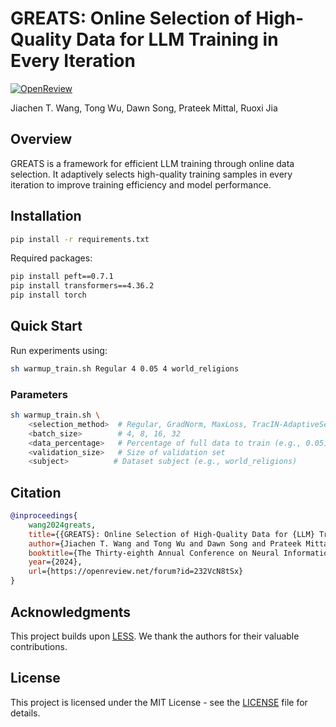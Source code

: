 # GREATS: Online Selection of High-Quality Data for LLM Training in Every Iteration

[![OpenReview](https://img.shields.io/badge/OpenReview-232VcN8tSx-3f3f3f.svg)](https://openreview.net/forum?id=232VcN8tSx&referrer=%5Bthe%20profile%20of%20Ruoxi%20Jia%5D(%2Fprofile%3Fid%3D~Ruoxi_Jia1))

Jiachen T. Wang, Tong Wu, Dawn Song, Prateek Mittal, Ruoxi Jia

## Overview

GREATS is a framework for efficient LLM training through online data selection. It adaptively selects high-quality training samples in every iteration to improve training efficiency and model performance.

## Installation

```bash
pip install -r requirements.txt
```

Required packages:
```bash
pip install peft==0.7.1
pip install transformers==4.36.2
pip install torch
```

## Quick Start

Run experiments using:
```bash
sh warmup_train.sh Regular 4 0.05 4 world_religions
```

### Parameters

```bash
sh warmup_train.sh \
    <selection_method>  # Regular, GradNorm, MaxLoss, TracIN-AdaptiveSelect-PerBatch(GREATS)
    <batch_size>        # 4, 8, 16, 32
    <data_percentage>   # Percentage of full data to train (e.g., 0.05)
    <validation_size>   # Size of validation set
    <subject>          # Dataset subject (e.g., world_religions)
```

## Citation

```bibtex
@inproceedings{
    wang2024greats,
    title={{GREATS}: Online Selection of High-Quality Data for {LLM} Training in Every Iteration},
    author={Jiachen T. Wang and Tong Wu and Dawn Song and Prateek Mittal and Ruoxi Jia},
    booktitle={The Thirty-eighth Annual Conference on Neural Information Processing Systems},
    year={2024},
    url={https://openreview.net/forum?id=232VcN8tSx}
}
```

## Acknowledgments

This project builds upon [LESS](https://github.com/princeton-nlp/LESS). We thank the authors for their valuable contributions.

## License

This project is licensed under the MIT License - see the [LICENSE](LICENSE) file for details.
